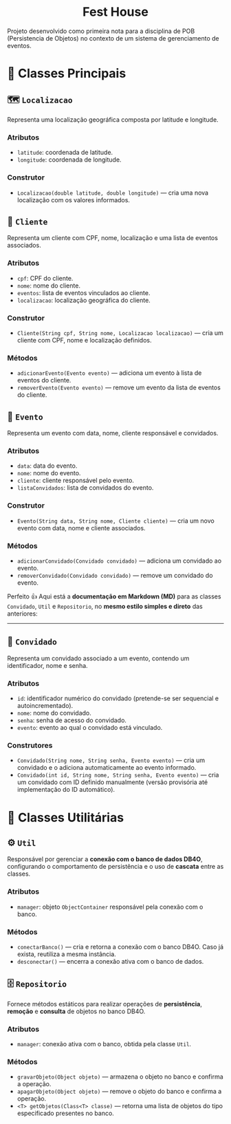 <h1 align="center">
    Fest House
</h1>

Projeto desenvolvido como primeira nota para a disciplina de POB (Persistencia de Objetos) no contexto de um sistema de gerenciamento de eventos.

# 📘 Classes Principais

## 🗺️  `Localizacao`
Representa uma localização geográfica composta por latitude e longitude.

### Atributos

* `latitude`: coordenada de latitude.
* `longitude`: coordenada de longitude.

### Construtor

* `Localizacao(double latitude, double longitude)` — cria uma nova localização com os valores informados.



## 👤  `Cliente`
Representa um cliente com CPF, nome, localização e uma lista de eventos associados.

### Atributos

* `cpf`: CPF do cliente.
* `nome`: nome do cliente.
* `eventos`: lista de eventos vinculados ao cliente.
* `localizacao`: localização geográfica do cliente.

### Construtor

* `Cliente(String cpf, String nome, Localizacao localizacao)` — cria um cliente com CPF, nome e localização definidos.

### Métodos

* `adicionarEvento(Evento evento)` — adiciona um evento à lista de eventos do cliente.
* `removerEvento(Evento evento)` — remove um evento da lista de eventos do cliente.


## 🎉  `Evento`
Representa um evento com data, nome, cliente responsável e convidados.

### Atributos

* `data`: data do evento.
* `nome`: nome do evento.
* `cliente`: cliente responsável pelo evento.
* `listaConvidados`: lista de convidados do evento.

### Construtor

* `Evento(String data, String nome, Cliente cliente)` — cria um novo evento com data, nome e cliente associados.

### Métodos

* `adicionarConvidado(Convidado convidado)` — adiciona um convidado ao evento.
* `removerConvidado(Convidado convidado)` — remove um convidado do evento.

Perfeito 👍
Aqui está a **documentação em Markdown (MD)** para as classes `Convidado`, `Util` e `Repositorio`, no **mesmo estilo simples e direto** das anteriores:

---

## 👥  `Convidado`
Representa um convidado associado a um evento, contendo um identificador, nome e senha.

### Atributos

* `id`: identificador numérico do convidado (pretende-se ser sequencial e autoincrementado).
* `nome`: nome do convidado.
* `senha`: senha de acesso do convidado.
* `evento`: evento ao qual o convidado está vinculado.

### Construtores

* `Convidado(String nome, String senha, Evento evento)` — cria um convidado e o adiciona automaticamente ao evento informado.
* `Convidado(int id, String nome, String senha, Evento evento)` — cria um convidado com ID definido manualmente (versão provisória até implementação do ID automático).

# 💼 Classes Utilitárias

## ⚙️ `Util`
Responsável por gerenciar a **conexão com o banco de dados DB4O**, configurando o comportamento de persistência e o uso de **cascata** entre as classes.

### Atributos

* `manager`: objeto `ObjectContainer` responsável pela conexão com o banco.

### Métodos

* `conectarBanco()` — cria e retorna a conexão com o banco DB4O. Caso já exista, reutiliza a mesma instância.
* `desconectar()` — encerra a conexão ativa com o banco de dados.


## 🗄️ `Repositorio`
Fornece métodos estáticos para realizar operações de **persistência**, **remoção** e **consulta** de objetos no banco DB4O.

### Atributos

* `manager`: conexão ativa com o banco, obtida pela classe `Util`.

### Métodos

* `gravarObjeto(Object objeto)` — armazena o objeto no banco e confirma a operação.
* `apagarObjeto(Object objeto)` — remove o objeto do banco e confirma a operação.
* `<T> getObjetos(Class<T> classe)` — retorna uma lista de objetos do tipo especificado presentes no banco.